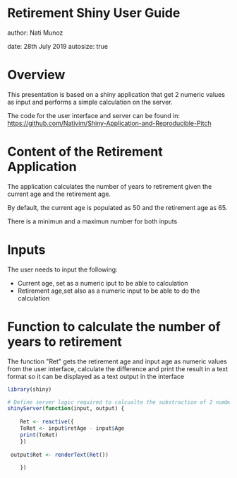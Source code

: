 Retirement Shiny User Guide
========================================================


author: Nati Munoz

date: 28th July 2019
autosize: true


Overview
========================================================

This presentation is based on a shiny application that get 2 numeric values as input and performs a simple calculation on the server.

The code for the user interface and server can be found in: 
https://github.com/Nativim/Shiny-Application-and-Reproducible-Pitch




Content of the Retirement Application
========================================================


The application calculates the number of years to retirement given the current age and the retirement age.

By default, the current age is populated as 50 and the retirement age as 65.

There is a minimun and a maximun number for both inputs


Inputs
========================================================
The user needs to input the following:
- Current age, set as a numeric iput to be able to calculation
- Retirement age,set also as a numeric input to be able to do the calculation

Function to calculate the number of years to retirement
========================================================
The function "Ret" gets the retirement age and input age as numeric values from the user interface, calculate the difference and print the result in a text format so it can be displayed as a text output in the interface



```r
library(shiny)

# Define server logic required to calcualte the substraction of 2 numbers
shinyServer(function(input, output) {
    
    Ret <- reactive({
    ToRet <- input$retAge - input$Age
    print(ToRet)  
    })
    
 output$Ret <- renderText(Ret()) 
 
    })
```


